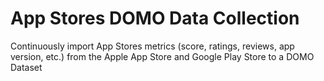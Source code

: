 # App Stores DOMO Data Collection

Continuously import App Stores metrics (score, ratings, reviews, app version, etc.)
 from the Apple App Store and Google Play Store to a DOMO Dataset


